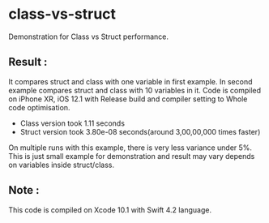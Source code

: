# class-vs-struct
Demonstration for Class vs Struct performance.

## Result :
It compares struct and class with one variable in first example. In second example compares struct and class with 10 variables in it. Code is compiled on iPhone XR, iOS 12.1 with Release build and compiler setting to Whole code optimisation.

- Class version took 1.11 seconds
- Struct version took 3.80e-08 seconds(around 3,00,00,000 times faster)

On multiple runs with this example, there is very less variance under 5%. This is just small example for demonstration and result may vary depends on variables inside struct/class.

## Note :
This code is compiled on Xcode 10.1 with Swift 4.2 language.
